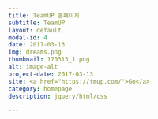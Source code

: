 ```yaml
---
title: TeamUP 홈페이지
subtitle: TeamUP
layout: default
modal-id: 4
date: 2017-03-13
img: dreams.png
thumbnail: 170313_1.png
alt: image-alt
project-date: 2017-03-13
site: <a href="https://tmup.com/">Go</a>
category: homepage
description: jquery/html/css

---
```

